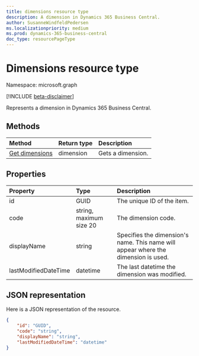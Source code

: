 ```yaml
---
title: dimensions resource type
description: A dimension in Dynamics 365 Business Central.
author: SusanneWindfeldPedersen
ms.localizationpriority: medium
ms.prod: dynamics-365-business-central
doc_type: resourcePageType
---
```


# Dimensions resource type

Namespace: microsoft.graph

[!INCLUDE [beta-disclaimer](../../includes/beta-disclaimer.md)]

Represents a dimension in Dynamics 365 Business Central.

## Methods

| Method                                             | Return type | Description       |
| :------------------------------------------------- | :---------- | :---------------- |
| [Get dimensions](../api/dynamics-dimension-get.md) | dimension   | Gets a dimension. |

## Properties

| Property             | Type                    | Description                                                                        |
| :------------------- | :---------------------- | :--------------------------------------------------------------------------------- |
| id                   | GUID                    | The unique ID of the item.                                                         |
| code                 | string, maximum size 20 | The dimension code.                                                                |
| displayName          | string                  | Specifies the dimension's name. This name will appear where the dimension is used. |
| lastModifiedDateTime | datetime                | The last datetime the dimension was modified.                                      |

## JSON representation

Here is a JSON representation of the resource.

```json
{
    "id": "GUID",
    "code": "string",
    "displayName": "string",
    "lastModifiedDateTime": "datetime"
}
```

